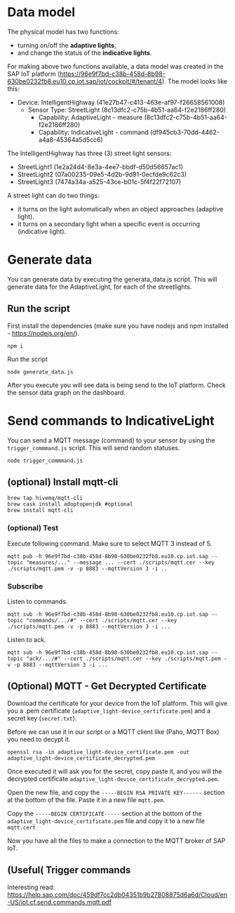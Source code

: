 # Data model

The physical model has two functions:
- turning on/off the **adaptive lights**,
- and change the status of the **indicative lights**.

For making above two functions available, a data model was created in the SAP IoT platform (https://96e9f7bd-c38b-458d-8b98-630be0232fb8.eu10.cp.iot.sap/iot/cockpit/#/tenant/4). The model looks like this:

- Device: IntelligentHighway (41e27b47-c413-463e-af97-f26658561008)
  - Sensor Type: StreetLight (8c13dfc2-c75b-4b51-aa64-f2e2186ff280)
    - Capability: AdaptiveLight - measure (8c13dfc2-c75b-4b51-aa64-f2e2186ff280)
    - Capability: IndicativeLight - command (df945cb3-70dd-4462-a4a8-45364a5d5cc6)

The IntelligentHighway has three (3) street light sensors:

- StreetLight1 (1e2a24d4-8e3a-4ee7-bbdf-d50d56657ac1)
- StreetLight2 (07a00235-09e5-4d2b-9d91-0ecfde9c62c3)
- StreetLight3 (7474a34a-a525-43ce-b01c-5f4f22f72107)

A street light can do two things:
- it turns on the light automatically when an object approaches (adaptive light).
- it turns on a secondary light when a specific event is occurring (indicative light).

# Generate data

You can generate data by executing the generata_data.js script. This will generate data for the AdaptiveLight, for each of the streetlights.

## Run the script

First install the dependencies (make sure you have nodejs and npm installed - https://nodejs.org/en/).

    npm i

Run the script

    node generate_data.js

After you execute you will see data is being send to the IoT platform. Check the sensor data graph on the dashboard.

# Send commands to IndicativeLight

You can send a MQTT message (command) to your sensor by using the  `trigger_commmand.js` script. This will send random statuses.

    node trigger_commmand.js

## (optional) Install mqtt-cli

    brew tap hivemq/mqtt-cli
    brew cask install adoptopenjdk #optional
    brew install mqtt-cli

### (optional) Test

Execute following command. Make sure to select MQTT 3 instead of 5.

    mqtt pub -h 96e9f7bd-c38b-458d-8b98-630be0232fb8.eu10.cp.iot.sap --topic "measures/..." --message ... --cert ./scripts/mqtt.cer --key ./scripts/mqtt.pem -v -p 8883 --mqttVersion 3 -i ..

### Subscribe

Listen to commands.

    mqtt sub -h 96e9f7bd-c38b-458d-8b98-630be0232fb8.eu10.cp.iot.sap --topic "commands/.../#" --cert ./scripts/mqtt.cer --key ./scripts/mqtt.pem -v -p 8883 --mqttVersion 3 -i ...

Listen to ack.

    mqtt sub -h 96e9f7bd-c38b-458d-8b98-630be0232fb8.eu10.cp.iot.sap --topic "ack/.../#" --cert ./scripts/mqtt.cer --key ./scripts/mqtt.pem -v -p 8883 --mqttVersion 3 -i ...


## (Optional) MQTT - Get Decrypted Certificate

Download the certificate for your device from the IoT platform. This will give you a .pem certificate (`adaptive_light-device_certificate.pem`) and a secret key (`secret.txt`).

Before we can use it in our script or a MQTT client like (Paho, MQTT Box) you need to decypt it.

    openssl rsa -in adaptive_light-device_certificate.pem -out adaptive_light-device_certificate_decrypted.pem

Once executed it will ask you for the secret, copy paste it, and you will the decrypted certificate `adaptive_light-device_certificate_decrypted.pem`.

Open the new file, and copy the `-----BEGIN RSA PRIVATE KEY------` section at the bottom of the file. Paste it in a new file `mqtt.pem`.

Copy the `-----BEGIN CERTIFICATE-----` section at the bottom of the `adaptive_light-device_certificate.pem` file and copy it to a new file `mqtt.cert`

Now you have all the files to make a connection to the MQTT broker of SAP IoT.

## (Useful( Trigger commands

Interesting read: https://help.sap.com/doc/459df7cc2db04351b9b27808875d6a6d/Cloud/en-US/iot.cf.send.commands.mqtt.pdf
